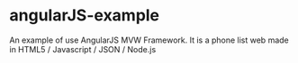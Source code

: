 angularJS-example
=================

An example of use AngularJS MVW Framework. It is a phone list web made in HTML5 / Javascript / JSON / Node.js